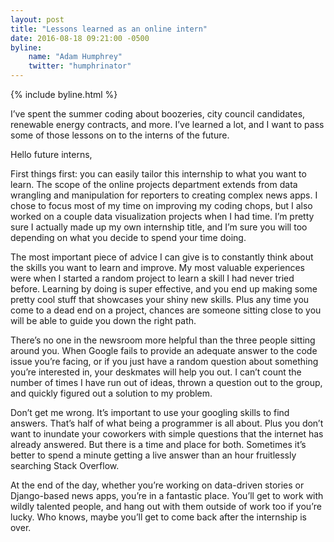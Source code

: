 ```yaml
---
layout: post
title: "Lessons learned as an online intern"
date: 2016-08-18 09:21:00 -0500
byline:
    name: "Adam Humphrey"
    twitter: "humphrinator"
---
```


{% include byline.html %}

I’ve spent the summer coding about boozeries, city council candidates, renewable energy contracts, and more. I’ve learned a lot, and I want to pass some of those lessons on to the interns of the future.

Hello future interns,

First things first: you can easily tailor this internship to what you want to learn. The scope of the online projects department extends from data wrangling and manipulation for reporters to creating complex news apps. I chose to focus most of my time on improving my coding chops, but I also worked on a couple data visualization projects when I had time. I’m pretty sure I actually made up my own internship title, and I’m sure you will too depending on what you decide to spend your time doing.

The most important piece of advice I can give is to constantly think about the skills you want to learn and improve. My most valuable experiences were when I started a random project to learn a skill I had never tried before. Learning by doing is super effective, and you end up making some pretty cool stuff that showcases your shiny new skills. Plus any time you come to a dead end on a project, chances are someone sitting close to you will be able to guide you down the right path.

There’s no one in the newsroom more helpful than the three people sitting around you. When Google fails to provide an adequate answer to the code issue you’re facing, or if you just have a random question about something you’re interested in, your deskmates will help you out. I can’t count the number of times I have run out of ideas, thrown a question out to the group, and quickly figured out a solution to my problem. 

Don’t get me wrong. It’s important to use your googling skills to find answers. That’s half of what being a programmer is all about. Plus you don’t want to inundate your coworkers with simple questions that the internet has already answered. But there is a time and place for both. Sometimes it’s better to spend a minute getting a live answer than an hour fruitlessly searching Stack Overflow.

At the end of the day, whether you’re working on data-driven stories or Django-based news apps, you’re in a fantastic place. You’ll get to work with wildly talented people, and hang out with them outside of work too if you’re lucky. Who knows, maybe you’ll get to come back after the internship is over.
